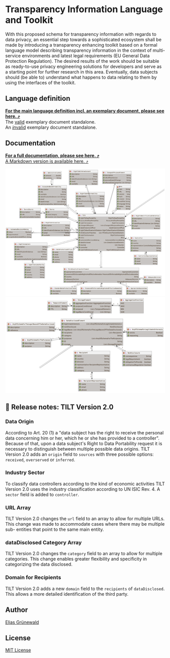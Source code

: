 # Transparency Information Language and Toolkit
With this proposed schema for transparency information with regards to data privacy, an essential step towards a sophisticated ecosystem shall be made by introducing a transparency enhancing toolkit based on a formal language model describing transparency information in the context of multi-service environments and latest legal requirements (EU General Data Protection Regulation). The desired results of the work should be suitable as ready-to-use privacy engineering solutions for developers and serve as a starting point for further research in this area. Eventually, data subjects should (be able to) understand what happens to data relating to them by using the interfaces of the toolkit.

## Language definition
**[For the main language definition incl. an exemplary document, please see here. ⤴️](tilt-schema.json)**<br>
The [valid](tilt.json) exemplary document standalone.<br>
An [*in*valid](tilt-NOT-valid.json) exemplary document standalone.

## Documentation
**[For a full documentation, please see here. ⤴️](https://transparency-information-language.github.io/schema/index.html)**<br>
[A Markdown version is available here. ⤴️](documentation/markdown/tilt-schema.md)



![](media/main.png)
![](media/dataDisclosed.png)


## 📝 Release notes: TILT Version 2.0
### Data Origin
According to Art. 20 (1) a "data subject has the right to receive the personal data concerning him or her, which he or she has provided to a controller".
Because of that, upon a data subject's Right to Data Portability request it is necessary to distinguish between multiple possible data origins. TILT
Version 2.0 adds an `origin` field to `sources` with three possible options: `received`, `overserved` or `inferred`.

### Industry Sector
To classify data controllers according to the kind of economic activities TILT Version 2.0 uses the industry classification according to UN ISIC Rev. 4. A `sector` field is added to `controller`.

### URL Array
TILT Version 2.0 changes the `url` field to an array to allow for multiple URLs. This change was made to accommodate cases where there may be multiple sub-
entities that point to the same main entity.

### dataDisclosed Category Array
TILT Version 2.0 changes the `category` field to an array to allow for multiple categories. This change enables greater flexibility and specificity in categorizing the data disclosed.

### Domain for Recipients
TILT Version 2.0 adds a new `domain` field to the `recipients` of `dataDisclosed`. This allows a more detailed identification of the third party.

## Author
[Elias Grünewald](mailto:gruenewald@tu-berlin.de)

## License
[MIT License](LICENSE)

